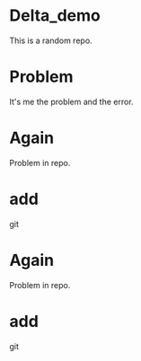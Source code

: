 # Delta_demo
This is a random repo.

# Problem
It's me the problem and the error.

# Again
Problem in repo.

# add
git

# Again
Problem in repo.

# add
git
